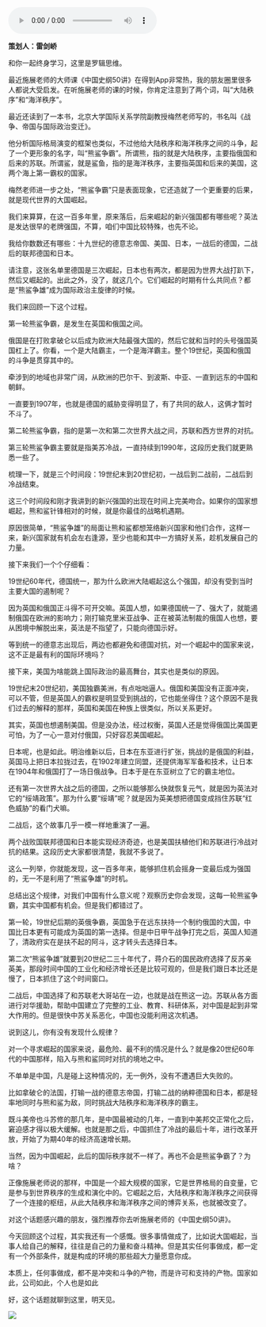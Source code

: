 <audio src="http://igetoss.cdn.igetget.com/mp3/201801/10/201801101929212883581543.mp3" controls="controls">您的浏览器不支持 audio 标签。</audio><p><b>策划人：雷剑峤</b></p><p>和你一起终身学习，这里是罗辑思维。</p><p>最近施展老师的大师课《中国史纲50讲》在得到App非常热，我的朋友圈里很多人都说大受启发。在听施展老师的课的时候，你肯定注意到了两个词，叫“大陆秩序”和“海洋秩序”。</p><p>最近还读到了一本书，北京大学国际关系学院副教授梅然老师写的，书名叫《战争、帝国与国际政治变迁》。</p><p>他分析国际格局演变的框架也类似，不过他给大陆秩序和海洋秩序之间的斗争，起了一个更形象的名字，叫“熊鲨争霸”。所谓熊，指的就是大陆秩序，主要指俄国和后来的苏联。所谓鲨，就是鲨鱼，指的是海洋秩序，主要指英国和后来的美国，这两个海上第一霸权的国家。</p><p>梅然老师进一步之处，“熊鲨争霸”只是表面现象，它还造就了一个更重要的后果，就是现代世界的大国崛起。</p><p>我们来算算，在这一百多年里，原来落后，后来崛起的新兴强国都有哪些呢？英法是发达很早的老牌强国，不算，咱们中国比较特殊，也先不论。</p><p>我给你数数还有哪些：十九世纪的德意志帝国、美国、日本，一战后的德国，二战后的联邦德国和日本。</p><p>请注意，这张名单里德国是三次崛起，日本也有两次，都是因为世界大战打趴下，然后又崛起的。出此之外，没了，就这几个。它们崛起的时期有什么共同点？都是“熊鲨争雄”成为国际政治主旋律的时候。</p><p>我们来回顾一下这个过程。</p><p>第一轮熊鲨争霸，是发生在英国和俄国之间。</p><p>俄国是在打败拿破仑以后成为欧洲大陆最强大国的，然后它就和当时的头号强国英国杠上了。你看，一个是大陆霸主，一个是海洋霸主。整个19世纪，英国和俄国的斗争是贯穿其中的。</p><p>牵涉到的地域也非常广阔，从欧洲的巴尔干、到波斯、中亚、一直到远东的中国和朝鲜。</p><p>一直要到1907年，也就是德国的威胁变得明显了，有了共同的敌人，这俩才暂时不斗了。</p><p>第二轮熊鲨争霸，指的是第一次和第二次世界大战之间，苏联和西方世界的对抗。</p><p>第三轮熊鲨争霸主要就是指美苏冷战，一直持续到1990年，这段历史我们就更熟悉一些了。</p><p>梳理一下，就是三个时间段：19世纪末到20世纪初，一战后到二战前，二战后到冷战结束。</p><p>这三个时间段和刚才我讲到的新兴强国的出现在时间上完美吻合。如果你的国家想崛起，熊和鲨针锋相对的时候，就是你最佳的战略机遇期。</p><p>原因很简单，“熊鲨争雄”的局面让熊和鲨都想笼络新兴国家和他们合作，这样一来，新兴国家就有机会左右逢源，至少也能和其中一方搞好关系，趁机发展自己的力量。</p><p>接下来我们一个个仔细看：</p><p>19世纪60年代，德国统一，那为什么欧洲大陆崛起这么个强国，却没有受到当时主要大国的遏制呢？</p><p>因为英国和俄国正斗得不可开交嘛。英国人想，如果德国统一了、强大了，就能遏制俄国在欧洲的影响力；刚打输克里米亚战争、正在被英法制裁的俄国人也想，要从困境中解脱出来，英法是不指望了，只能向德国示好。</p><p>等到统一的德意志出现后，两边也都避免和德国对抗，对一个崛起中的国家来说，这不正是最有利的国际环境吗？</p><p>接下来，美国为啥能跳上国际政治的最高舞台，其实也是类似的原因。</p><p>19世纪末20世纪初，美国独霸美洲，有点咄咄逼人。俄国和美国没有正面冲突，可以不管，但是英国人的霸权是明显受到挑战的，它也能坐得住？这个原因不是我们过去的解释的那样，英国和美国在种族上很类似，所以关系更好。</p><p>其实，英国也想遏制美国。但是没办法，经过权衡，英国人还是觉得俄国比美国更可怕，为了一心一意对付俄国，只好容忍美国崛起。</p><p>日本呢，也是如此。明治维新以后，日本在东亚进行扩张，挑战的是俄国的利益，英国马上把日本拉拢过去，在1902年建立同盟，还提供海军军备和技术，让日本在1904年和俄国打了一场日俄战争。日本于是在东亚树立了它的霸主地位。</p><p>还有第一次世界大战之后的德国，之所以能够那么快就恢复元气，就是因为英法对它的“绥靖政策”。那为什么要“绥靖”呢？就是因为英美想把德国变成挡住苏联“红色威胁”的看门犬嘛。</p><p>二战后，这个故事几乎一模一样地重演了一遍。</p><p>两个战败国联邦德国和日本能实现经济奇迹，也是美国扶植他们和苏联进行冷战对抗的结果。这段历史大家都很清楚，我就不多说了。</p><p>这么一列举，你就能发现，这一百多年来，能够抓住机会摇身一变最后成为强国的，无一不是利用了“熊鲨争雄”的时机。</p><p>总结出这个规律，对我们中国有什么意义呢？观察历史你会发现，这每一轮熊鲨争霸，其实中国都有机会。但是我们都错过了。</p><p>第一轮，19世纪后期的英俄争霸，英国急于在远东扶持一个制约俄国的大国，中国比日本更有可能成为英国的第一选择。但是中日甲午战争打完之后，英国人知道了，清政府实在是扶不起的阿斗，这才转头去选择日本。</p><p>第二次“熊鲨争雄”就要到20世纪二三十年代了，蒋介石的国民政府选择了反苏亲英美，那段时间中国的工业化和经济增长还是比较可观的，但是我们跟日本比还是慢了，日本抓住了这个时间窗口。</p><p>二战后，中国选择了和苏联老大哥站在一边，也就是战在熊这一边。苏联从各方面进行对华援助，帮助中国建立了完整的工业、教育、科研体系，对中国是起到非常大作用的。但是很快中苏关系恶化，中国也没能利用这次机遇。</p><p>说到这儿，你有没有发现什么规律？</p><p>对一个寻求崛起的国家来说，最危险、最不利的情况是什么？就是像20世纪60年代的中国那样，陷入与熊和鲨同时对抗的境地之中。</p><p>不单单是中国，凡是碰上这种情况的，无一例外，没有不遭遇巨大失败的。</p><p>比如拿破仑的法国，打输一战的德意志帝国，打输二战的纳粹德国和日本，都是轻率地同时与熊和鲨为敌，同时挑战大陆秩序和海洋秩序的霸主。</p><p>既斗美帝也斗苏修的那几年，是中国最被动的几年，一直到中美邦交正常化之后，窘迫感才得以极大缓解。也就是那之后，中国抓住了冷战的最后十年，进行改革开放，开始了为期40年的经济高速增长期。</p><p>当然，因为中国崛起，此后的国际秩序就不一样了。再也不会是熊鲨争霸了？为啥？</p><p>正像施展老师说的那样，中国是一个超大规模的国家，它是世界格局的自变量，它是参与到世界秩序的生成和演化中的。它崛起之后，大陆秩序和海洋秩序之间获得了一个连接的枢纽，从此大陆秩序和海洋秩序之间的博弈关系，也就被改变了。</p><p>对这个话题感兴趣的朋友，强烈推荐你去听施展老师的《中国史纲50讲》。</p><p>今天回顾这个过程，其实我还有一个感慨。很多事情做成了，比如说大国崛起，当事人给自己的解释，往往是自己的力量和奋斗精神。但是其实任何事做成，都一定有一个外部条件，就是构成的环境的那些超大力量愿意你成。</p><p>本质上，任何事做成，都不是冲突和斗争的产物，而是许可和支持的产物。国家如此，公司如此，个人也是如此</p><p>好，这个话题就聊到这里，明天见。</p><img src="https://piccdn.igetget.com/img/201801/10/201801101933142533387423.jpg" />